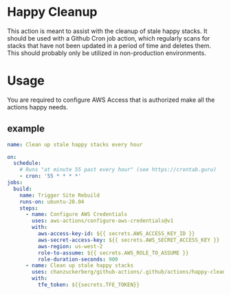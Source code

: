 # Happy Cleanup
This action is meant to assist with the cleanup of stale happy stacks. It should be used with a 
Github Cron job action, which regularly scans for stacks that have not been updated in a period
of time and deletes them. This should probably only be utilized in non-production environments.

# Usage

You are required to configure AWS Access that is authorized make all the actions happy needs.

## example
```yaml
name: Clean up stale happy stacks every hour

on:
  schedule:
    # Runs "at minute 55 past every hour" (see https://crontab.guru)
    - cron: '55 * * * *'
jobs:
  build:
    name: Trigger Site Rebuild
    runs-on: ubuntu-20.04
    steps:
      - name: Configure AWS Credentials
        uses: aws-actions/configure-aws-credentials@v1
        with:
          aws-access-key-id: ${{ secrets.AWS_ACCESS_KEY_ID }}
          aws-secret-access-key: ${{ secrets.AWS_SECRET_ACCESS_KEY }}
          aws-region: us-west-2
          role-to-assume: ${{ secrets.AWS_ROLE_TO_ASSUME }}
          role-duration-seconds: 900
      - name: Clean up stale happy stacks
        uses: chanzuckerberg/github-actions/.github/actions/happy-cleanup@happy-cleanup-v1.0.0
        with:
          tfe_token: ${{secrets.TFE_TOKEN}}
```
